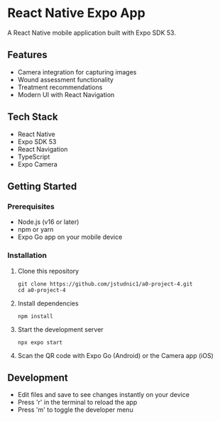 # React Native Expo App

A React Native mobile application built with Expo SDK 53.

## Features

- Camera integration for capturing images
- Wound assessment functionality
- Treatment recommendations
- Modern UI with React Navigation

## Tech Stack

- React Native
- Expo SDK 53
- React Navigation
- TypeScript
- Expo Camera

## Getting Started

### Prerequisites

- Node.js (v16 or later)
- npm or yarn
- Expo Go app on your mobile device

### Installation

1. Clone this repository
   ```
   git clone https://github.com/jstudnic1/a0-project-4.git
   cd a0-project-4
   ```

2. Install dependencies
   ```
   npm install
   ```

3. Start the development server
   ```
   npx expo start
   ```

4. Scan the QR code with Expo Go (Android) or the Camera app (iOS)

## Development

- Edit files and save to see changes instantly on your device
- Press 'r' in the terminal to reload the app
- Press 'm' to toggle the developer menu
